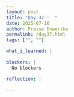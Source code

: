 ```yaml
---
layout: post
title: "Day 37 –  "
date: 2025-07-16
author: Praise Enweriku
permalink: /day37.html
tags: ["", ""]

what_i_learned: |
  
blockers: |
  No blockers

reflection: |
  
---
```

